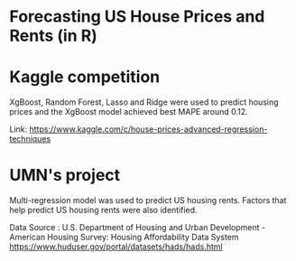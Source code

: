 # Forecasting US House Prices and Rents (in R)

# Kaggle competition #
XgBoost, Random Forest, Lasso and Ridge were used to predict housing prices and the XgBoost model achieved best MAPE around 0.12.

Link: https://www.kaggle.com/c/house-prices-advanced-regression-techniques

# UMN's project #
Multi-regression model was used to predict US housing rents. Factors that help predict US housing rents were also identified.

Data Source :
U.S. Department of Housing and Urban Development - American Housing Survey: Housing Affordability Data System
https://www.huduser.gov/portal/datasets/hads/hads.html
